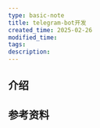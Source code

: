 ```yaml
---
type: basic-note
title: telegram-bot开发
created_time: 2025-02-26
modified_time: 
tags:
description:
---
```


## 介绍



## 参考资料
